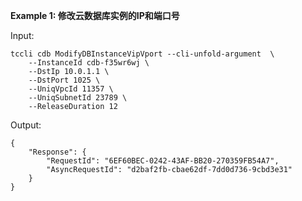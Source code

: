 **Example 1: 修改云数据库实例的IP和端口号**



Input: 

```
tccli cdb ModifyDBInstanceVipVport --cli-unfold-argument  \
    --InstanceId cdb-f35wr6wj \
    --DstIp 10.0.1.1 \
    --DstPort 1025 \
    --UniqVpcId 11357 \
    --UniqSubnetId 23789 \
    --ReleaseDuration 12
```

Output: 
```
{
    "Response": {
        "RequestId": "6EF60BEC-0242-43AF-BB20-270359FB54A7",
        "AsyncRequestId": "d2baf2fb-cbae62df-7dd0d736-9cbd3e31"
    }
}
```


